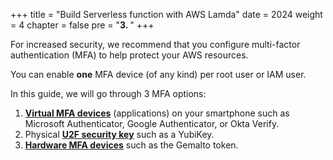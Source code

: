 +++
title = "Build Serverless function with AWS Lamda"
date = 2024
weight = 4
chapter = false
pre = "<b>3. </b>"
+++

For increased security, we recommend that you configure multi-factor authentication (MFA) to help protect your AWS resources.

You can enable **one** MFA device (of any kind) per root user or IAM user.

In this guide, we will go through 3 MFA options:

1. [**Virtual MFA devices**](1-virtual-mfa-device) (applications) on your smartphone such as Microsoft Authenticator, Google Authenticator, or Okta Verify.
2. Physical [**U2F security key**](2-u2f-security-key) such as a YubiKey.
3. [**Hardware MFA devices**](3-other-hardware-mfa-device) such as the Gemalto token.
